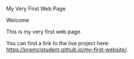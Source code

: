 My Very First Web Page

Welcome

This is my very first web page.

You can find a link to the live project here: https://pramcistudent.github.io/my-first-website/.